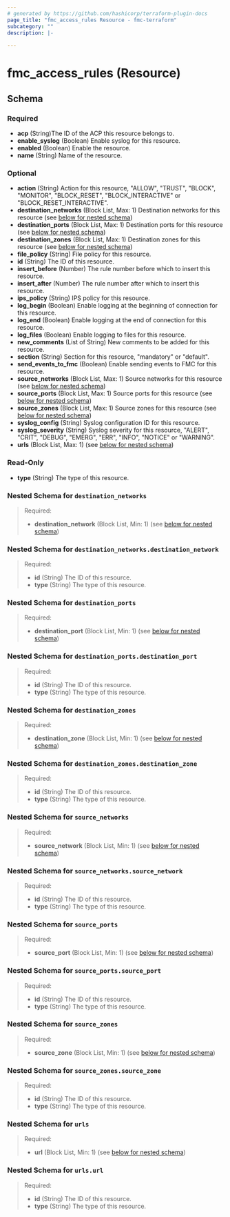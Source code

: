 ```yaml
---
# generated by https://github.com/hashicorp/terraform-plugin-docs
page_title: "fmc_access_rules Resource - fmc-terraform"
subcategory: ""
description: |-
  
---
```


# fmc_access_rules (Resource)





<!-- schema generated by tfplugindocs -->
## Schema

### Required

- **acp** (String)The ID of the ACP this resource belongs to.
- **enable_syslog** (Boolean) Enable syslog for this resource.
- **enabled** (Boolean) Enable the resource.
- **name** (String) Name of the resource.

### Optional

- **action** (String) Action for this resource, "ALLOW", "TRUST", "BLOCK", "MONITOR", "BLOCK_RESET", "BLOCK_INTERACTIVE" or "BLOCK_RESET_INTERACTIVE".
- **destination_networks** (Block List, Max: 1) Destination networks for this resource (see [below for nested schema](#nestedblock--destination_networks))
- **destination_ports** (Block List, Max: 1) Destination ports for this resource (see [below for nested schema](#nestedblock--destination_ports))
- **destination_zones** (Block List, Max: 1) Destination zones for this resource (see [below for nested schema](#nestedblock--destination_zones))
- **file_policy** (String) File policy for this resource.
- **id** (String) The ID of this resource.
- **insert_before** (Number) The rule number before which to insert this resource.
- **insert_after** (Number) The rule number after which to insert this resource.
- **ips_policy** (String) IPS policy for this resource.
- **log_begin** (Boolean) Enable logging at the beginning of connection for this resource.
- **log_end** (Boolean) Enable logging at the end of connection for this resource.
- **log_files** (Boolean) Enable logging to files for this resource.
- **new_comments** (List of String) New comments to be added for this resource.
- **section** (String) Section for this resource, "mandatory" or "default".
- **send_events_to_fmc** (Boolean) Enable sending events to FMC for this resource.
- **source_networks** (Block List, Max: 1) Source networks for this resource (see [below for nested schema](#nestedblock--source_networks))
- **source_ports** (Block List, Max: 1) Source ports for this resource (see [below for nested schema](#nestedblock--source_ports))
- **source_zones** (Block List, Max: 1) Source zones for this resource (see [below for nested schema](#nestedblock--source_zones))
- **syslog_config** (String) Syslog configuration ID for this resource.
- **syslog_severity** (String) Syslog severity for this resource, "ALERT", "CRIT", "DEBUG", "EMERG", "ERR", "INFO", "NOTICE" or "WARNING".
- **urls** (Block List, Max: 1) (see [below for nested schema](#nestedblock--urls))

### Read-Only

- **type** (String) The type of this resource.

<a id="nestedblock--destination_networks"></a>
### Nested Schema for `destination_networks`

>Required:
>
>- **destination_network** (Block List, Min: 1) (see [below for nested schema](#nestedblock--destination_networks--destination_network))

<a id="nestedblock--destination_networks--destination_network"></a>
### Nested Schema for `destination_networks.destination_network`

>Required:
>
>- **id** (String) The ID of this resource.
>- **type** (String) The type of this resource.



<a id="nestedblock--destination_ports"></a>
### Nested Schema for `destination_ports`

>Required:
>
>- **destination_port** (Block List, Min: 1) (see [below for nested schema](#nestedblock--destination_ports--destination_port))

<a id="nestedblock--destination_ports--destination_port"></a>
### Nested Schema for `destination_ports.destination_port`

>Required:
>
>- **id** (String) The ID of this resource.
>- **type** (String) The type of this resource.



<a id="nestedblock--destination_zones"></a>
### Nested Schema for `destination_zones`

>Required:
>
>- **destination_zone** (Block List, Min: 1) (see [below for nested schema](#nestedblock--destination_zones--destination_zone))

<a id="nestedblock--destination_zones--destination_zone"></a>
### Nested Schema for `destination_zones.destination_zone`

>Required:
>
>- **id** (String) The ID of this resource.
>- **type** (String) The type of this resource.



<a id="nestedblock--source_networks"></a>
### Nested Schema for `source_networks`

>Required:
>
>- **source_network** (Block List, Min: 1) (see [below for nested schema](#nestedblock--source_networks--source_network))

<a id="nestedblock--source_networks--source_network"></a>
### Nested Schema for `source_networks.source_network`

>Required:
>
>- **id** (String) The ID of this resource.
>- **type** (String) The type of this resource.



<a id="nestedblock--source_ports"></a>
### Nested Schema for `source_ports`

>Required:
>
>- **source_port** (Block List, Min: 1) (see [below for nested schema](#nestedblock--source_ports--source_port))

<a id="nestedblock--source_ports--source_port"></a>
### Nested Schema for `source_ports.source_port`

>Required:
>
>- **id** (String) The ID of this resource.
>- **type** (String) The type of this resource.



<a id="nestedblock--source_zones"></a>
### Nested Schema for `source_zones`

>Required:
>
>- **source_zone** (Block List, Min: 1) (see [below for nested schema](#nestedblock--source_zones--source_zone))

<a id="nestedblock--source_zones--source_zone"></a>
### Nested Schema for `source_zones.source_zone`

>Required:
>
>- **id** (String) The ID of this resource.
>- **type** (String) The type of this resource.



<a id="nestedblock--urls"></a>
### Nested Schema for `urls`

>Required:
>
>- **url** (Block List, Min: 1) (see [below for nested schema](#nestedblock--urls--url))

<a id="nestedblock--urls--url"></a>
### Nested Schema for `urls.url`

>Required:
>
>- **id** (String) The ID of this resource.
>- **type** (String) The type of this resource.


